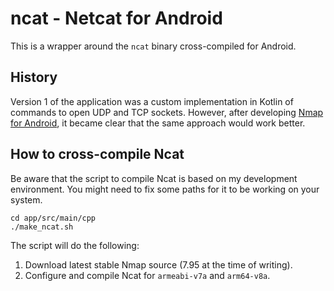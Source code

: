 # ncat - Netcat for Android
This is a wrapper around the `ncat` binary cross-compiled for Android.

## History
Version 1 of the application was a custom implementation in Kotlin of commands to open UDP and TCP
sockets. However, after developing [Nmap for Android](https://github.com/ruvolof/anmap-wrapper), it
became clear that the same approach would work better.

## How to cross-compile Ncat

Be aware that the script to compile Ncat is based on my development environment. 
You might need to fix some paths for it to be working on your system.

```
cd app/src/main/cpp
./make_ncat.sh
```

The script will do the following:

1) Download latest stable Nmap source (7.95 at the time of writing).
2) Configure and compile Ncat for `armeabi-v7a` and `arm64-v8a`.